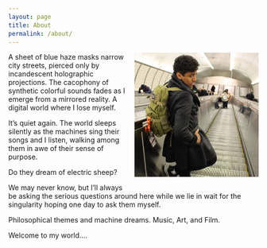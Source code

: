 ```yaml
---
layout: page
title: About
permalink: /about/
---
```


<img src="/assets/profile.jpg" style="float:right; max-width: 250px; margin-left: 15px; margin-bottom: 15px;" />

A sheet of blue haze masks narrow city streets, pierced only by incandescent holographic projections. The cacophony of synthetic colorful sounds fades as I emerge from a mirrored reality. A digital world where I lose myself. 

It’s quiet again. The world sleeps silently as the machines sing their songs and I listen, walking among them in awe of their sense of purpose.

Do they dream of electric sheep?

We may never know, but I’ll always be asking the serious questions around here while we lie in wait for the singularity hoping one day to ask them myself.  

Philosophical themes and machine dreams. Music, Art, and Film.
 
Welcome to my world….